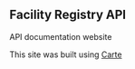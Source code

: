 ## Facility Registry API

API documentation website

This site was built using [Carte](https://github.com/devo-ps/carte)
